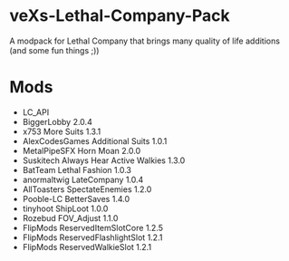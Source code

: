 # veXs-Lethal-Company-Pack
A modpack for Lethal Company that brings many quality of life additions (and some fun things ;))

# Mods
- LC_API
- BiggerLobby 2.0.4
- x753 More Suits 1.3.1
- AlexCodesGames Additional Suits 1.0.1
- MetalPipeSFX Horn Moan 2.0.0
- Suskitech Always Hear Active Walkies 1.3.0
- BatTeam Lethal Fashion 1.0.3
- anormaltwig LateCompany 1.0.4
- AllToasters SpectateEnemies 1.2.0
- Pooble-LC BetterSaves 1.4.0
- tinyhoot ShipLoot 1.0.0
- Rozebud FOV_Adjust 1.1.0
- FlipMods ReservedItemSlotCore 1.2.5
- FlipMods ReservedFlashlightSlot 1.2.1
- FlipMods ReservedWalkieSlot 1.2.1